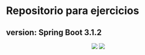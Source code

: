 # Repositorio para ejercicios
## version: Spring Boot 3.1.2
<div align="center">
<img src="https://camo.githubusercontent.com/f9309e86243765d6414410c4b273a9e6a75ad0dce388e90f00b07870e678c652/68747470733a2f2f7777772e646172696177616e2e636f6d2f6d656469612f696d616765732f746563682d737072696e672d626f6f742e77696474682d313032342e706e67"/>

<img src="https://user-images.githubusercontent.com/76398557/131226947-00f96d01-6b3a-43ea-9a74-be32e04781ac.png">
</div>

